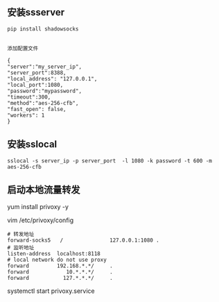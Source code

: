## 安装ssserver
```
pip install shadowsocks


添加配置文件

{
"server":"my_server_ip",
"server_port":8388,
"local_address": "127.0.0.1",
"local_port":1080,
"password":"mypassword",
"timeout":300,
"method":"aes-256-cfb",
"fast_open": false,
"workers": 1
}
```

## 安装sslocal
```
sslocal -s server_ip -p server_port  -l 1080 -k password -t 600 -m aes-256-cfb
```

## 启动本地流量转发

yum install privoxy -y

vim /etc/privoxy/config
```
# 转发地址
forward-socks5   /               127.0.0.1:1080 .
# 监听地址
listen-address  localhost:8118
# local network do not use proxy
forward         192.168.*.*/     .
forward            10.*.*.*/     .
forward           127.*.*.*/     .
```

systemctl start privoxy.service



